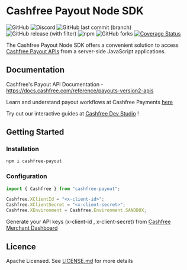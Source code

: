 # Cashfree Payout Node SDK
![GitHub](https://img.shields.io/github/license/cashfree/cashfree-payout-sdk-nodejs) ![Discord](https://img.shields.io/discord/931125665669972018?label=discord) ![GitHub last commit (branch)](https://img.shields.io/github/last-commit/cashfree/cashfree-payout-sdk-nodejs/main) ![GitHub release (with filter)](https://img.shields.io/github/v/release/cashfree/cashfree-payout-sdk-nodejs?label=latest) ![npm](https://img.shields.io/npm/v/cashfree-payout) ![GitHub forks](https://img.shields.io/github/forks/cashfree/cashfree-payout-sdk-nodejs) [![Coverage Status](https://coveralls.io/repos/github/cashfree/cashfree-payout-sdk-nodejs/badge.svg?branch=)](https://coveralls.io/github/cashfree/cashfree-payout-sdk-nodejs?branch=main)

The Cashfree Payout Node SDK offers a convenient solution to access [Cashfree Payout APIs](https://docs.cashfree.com/reference/payouts-version2-apis) from a server-side JavaScript  applications.



## Documentation

Cashfree's Payout API Documentation - https://docs.cashfree.com/reference/payouts-version2-apis

Learn and understand payout workflows at Cashfree Payments [here](https://docs.cashfree.com/docs/payouts)

Try out our interactive guides at [Cashfree Dev Studio](https://www.cashfree.com/devstudio) !

## Getting Started

### Installation
```bash
npm i cashfree-payout
```
### Configuration

```javascript 
import { Cashfree } from "cashfree-payout";

Cashfree.XClientId = "<x-client-id>";
Cashfree.XClientSecret = "<x-client-secret>";
Cashfree.XEnvironment = Cashfree.Environment.SANDBOX;
```

Generate your API keys (x-client-id , x-client-secret) from [Cashfree Merchant Dashboard](https://merchant.cashfree.com/merchants/login)


## Licence

Apache Licensed. See [LICENSE.md](LICENSE.md) for more details

